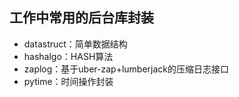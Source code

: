 ##	工作中常用的后台库封装

-	datastruct：简单数据结构
-   hashalgo：HASH算法
-   zaplog：基于uber-zap+lumberjack的压缩日志接口
-   pytime：时间操作封装
